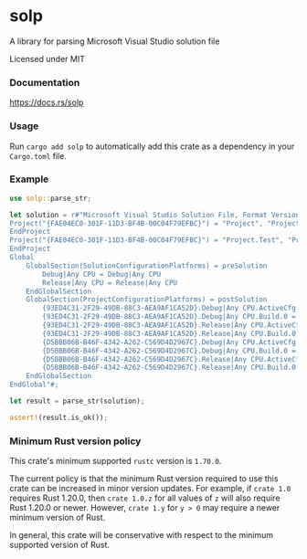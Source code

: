 solp
====
A library for parsing Microsoft Visual Studio solution file

Licensed under MIT


### Documentation

https://docs.rs/solp


### Usage

Run `cargo add solp` to automatically add this crate as a dependency
in your `Cargo.toml` file.


### Example

```rust
use solp::parse_str;

let solution = r#"Microsoft Visual Studio Solution File, Format Version 12.00
Project("{FAE04EC0-301F-11D3-BF4B-00C04F79EFBC}") = "Project", "Project\Project.csproj", "{93ED4C31-2F29-49DB-88C3-AEA9AF1CA52D}"
EndProject
Project("{FAE04EC0-301F-11D3-BF4B-00C04F79EFBC}") = "Project.Test", "Project.Test\Project.Test.csproj", "{D5BBB06B-B46F-4342-A262-C569D4D2967C}"
EndProject
Global
	GlobalSection(SolutionConfigurationPlatforms) = preSolution
		Debug|Any CPU = Debug|Any CPU
		Release|Any CPU = Release|Any CPU
	EndGlobalSection
	GlobalSection(ProjectConfigurationPlatforms) = postSolution
		{93ED4C31-2F29-49DB-88C3-AEA9AF1CA52D}.Debug|Any CPU.ActiveCfg = Debug|Any CPU
		{93ED4C31-2F29-49DB-88C3-AEA9AF1CA52D}.Debug|Any CPU.Build.0 = Debug|Any CPU
		{93ED4C31-2F29-49DB-88C3-AEA9AF1CA52D}.Release|Any CPU.ActiveCfg = Release|Any CPU
		{93ED4C31-2F29-49DB-88C3-AEA9AF1CA52D}.Release|Any CPU.Build.0 = Release|Any CPU
		{D5BBB06B-B46F-4342-A262-C569D4D2967C}.Debug|Any CPU.ActiveCfg = Debug|Any CPU
		{D5BBB06B-B46F-4342-A262-C569D4D2967C}.Debug|Any CPU.Build.0 = Debug|Any CPU
		{D5BBB06B-B46F-4342-A262-C569D4D2967C}.Release|Any CPU.ActiveCfg = Release|Any CPU
		{D5BBB06B-B46F-4342-A262-C569D4D2967C}.Release|Any CPU.Build.0 = Release|Any CPU
	EndGlobalSection
EndGlobal"#;

let result = parse_str(solution);

assert!(result.is_ok());
```

### Minimum Rust version policy

This crate's minimum supported `rustc` version is `1.70.0`.

The current policy is that the minimum Rust version required to use this crate
can be increased in minor version updates. For example, if `crate 1.0` requires
Rust 1.20.0, then `crate 1.0.z` for all values of `z` will also require Rust
1.20.0 or newer. However, `crate 1.y` for `y > 0` may require a newer minimum
version of Rust.

In general, this crate will be conservative with respect to the minimum
supported version of Rust.
